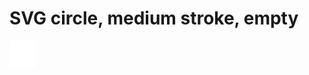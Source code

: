 # SVG circle, medium stroke, empty

![SVG circle, medium stroke, empty](svg_circle_light_stroke_empty.svg)
